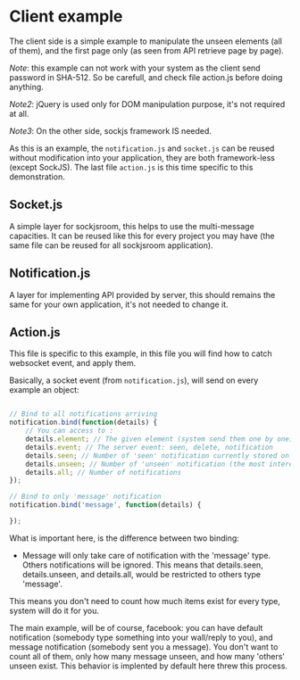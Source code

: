 # Client example


The client side is a simple example to manipulate the unseen elements (all of them), and the first page only (as seen from API retrieve page by page).

_Note_: this example can not work with your system as the client send password in SHA-512. So be carefull, and check file action.js before doing anything.

_Note2_: jQuery is used only for DOM manipulation purpose, it's not required at all.

_Note3_: On the other side, sockjs framework IS needed.

As this is an example, the ```notification.js``` and ```socket.js``` can be reused without modification into your application, they are both framework-less (except SockJS). The last file ```action.js``` is this time specific to this demonstration.


## Socket.js

A simple layer for sockjsroom, this helps to use the multi-message capacities. It can be reused like this for every project you may have (the same file can be reused for all sockjsroom application).


## Notification.js

A layer for implementing API provided by server, this should remains the same for your own application, it's not needed to change it.


## Action.js

This file is specific to this example, in this file you will find how to catch websocket event, and apply them.

Basically, a socket event (from ```notification.js```), will send on every example an object:
```js

// Bind to all notifications arriving
notification.bind(function(details) {
    // You can access to :
    details.element; // The given element (system send them one by one)
    details.event; // The server event: seen, delete, notification
    details.seen; // Number of 'seen' notification currently stored on client side
    details.unseen; // Number of 'unseen' notification (the most interesting)
    details.all; // Number of notifications
});

// Bind to only 'message' notification
notification.bind('message', function(details) {

});
```

What is important here, is the difference between two binding:
  - Message will only take care of notification with the 'message' type. Others notifications will be ignored. This means that details.seen, details.unseen, and details.all, would be restricted to others type 'message'.

This means you don't need to count how much items exist for every type, system will do it for you.

The main example, will be of course, facebook: you can have default notification (somebody type something into your wall/reply to you), and message notification (somebody sent you a message).
You don't want to count all of them, only how many message unseen, and how many 'others' unseen exist. This behavior is implented by default here threw this process.

